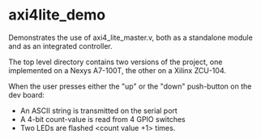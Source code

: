 # axi4lite_demo

Demonstrates the use of axi4_lite_master.v, both as a standalone module and as an integrated controller.  

The top level directory contains two versions of the project, one implemented on a Nexys A7-100T, the other on a Xilinx ZCU-104.  

When the user presses either the "up" or the "down" push-button on the dev board:
 - An ASCII string is transmitted on the serial port
 - A 4-bit count-value is read from 4 GPIO switches
 - Two LEDs are flashed <count value +1> times.




